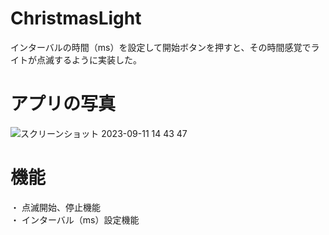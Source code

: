# ChristmasLight
インターバルの時間（ms）を設定して開始ボタンを押すと、その時間感覚でライトが点滅するように実装した。

# アプリの写真
![スクリーンショット 2023-09-11 14 43 47](https://github.com/snake97123/ChristmasLight/assets/73522198/5bf311d5-3d42-4d71-951f-8fc8ed945b63)

# 機能
・ 点滅開始、停止機能<br>
・ インターバル（ms）設定機能

